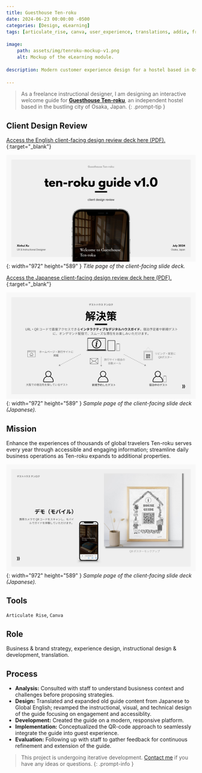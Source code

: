 ```yaml
---
title: Guesthouse Ten-roku
date: 2024-06-23 00:00:00 -0500
categories: [Design, eLearning]
tags: [articulate_rise, canva, user_experience, translations, addie, freelance]     # TAG names should always be lowercase

image:
    path: assets/img/tenroku-mockup-v1.png
    alt: Mockup of the eLearning module.

description: Modern customer experience design for a hostel based in Osaka, Japan.

---
```



> As a freelance instructional designer, I am designing an interactive welcome guide for [**Guesthouse Ten-roku**](https://gh-ten6.com/), an independent hostel based in the bustling city of Osaka, Japan.
{: .prompt-tip }

## Client Design Review 

[Access the English client-facing design review deck here (PDF).](../../assets/lib/ten-roku_guide_v1_client_design_review.pdf){:target="_blank"}

![Desktop View](assets/img/tenroku_CDR_1.jpg){: width="972" height="589" }
_Title page of the client-facing slide deck._

[Access the Japanese client-facing design review deck here (PDF).](../../assets/lib/(JPN)ten-roku_guide_v1_client_design_review.pdf){:target="_blank"}

![Desktop View](assets/img/(JPN)tenroku_CDR_1.jpg){: width="972" height="589" }
_Sample page of the client-facing slide deck (Japanese)._

## Mission 
Enhance the experiences of thousands of global travelers Ten-roku serves every year through accessible and engaging information; streamline daily business operations as Ten-roku expands to additional properties.

![Desktop View](assets/img/(JPN)tenroku_CDR_2.jpg){: width="972" height="589" }
_Sample page of the client-facing slide deck (Japanese)._

<!-- ## Design highlights

- **Ease of access:** Guests scan the QR code placed strategically in the guesthouse (at the reception, in guest rooms, and common areas) to instantly access the guide on their devices, even when the staff is not available (e.g., after-hour check-ins).
- **Cross-device compatibility:** Fully responsive with smartphones, tablets, and desktops.
- **Interactive floor guide:** Helps guests quickly locate facilities and amenities.
- **Housekeeping rules:** Visually explains guidelines to ensure a safe, enjoyable stay and preserve the traditional Japanese-style building.
-->
<!--## Demo video (v1.0)

{% 
    include embed/video.html 
    src='assets/videos/tenroku-mockup-v1.mp4'
    title='Guesthouse Ten-roku Demo Video v1.0'
    loop=true
    muted=true
%}-->

## Tools

`Articulate Rise`, `Canva`

## Role

Business & brand strategy, experience design, instructional design & development, translation.

## Process

- **Analysis:** Consulted with staff to understand busisness context and challenges before proposing strategies.
- **Design:** Translated and expanded old guide content from Japanese to Global English; revamped the instructional, visual, and technical design of the guide focusing on engagement and accessiblity.
- **Development:** Created the guide on a modern, responsive platform.
- **Implementation:** Conceptualized the QR-code approach to seamlessly integrate the guide into guest experience.
- **Evaluation:** Following up with staff to gather feedback for continuous refinement and extension of the guide.


> This project is undergoing iterative development. [Contact me](mailto:xinhuixu02@gmail.com) if you have any ideas or questions.
{: .prompt-info }